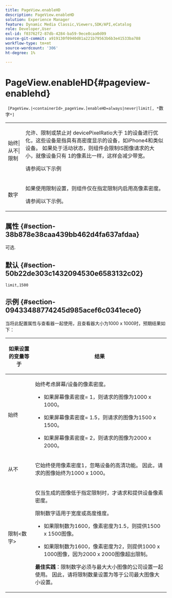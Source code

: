 ```yaml
---
title: PageView.enableHD
description: PageView.enableHD
solution: Experience Manager
feature: Dynamic Media Classic,Viewers,SDK/API,eCatalog
role: Developer,User
exl-id: f03762f2-87db-4284-ba59-9ece8caa0d09
source-git-commit: a919130f0940d81a221b79563b6b3e41533ba788
workflow-type: tm+mt
source-wordcount: '306'
ht-degree: 1%

---
```


# PageView.enableHD{#pageview-enablehd}

` [PageView.|<containerId>_pageView.]enableHD=always|never|limit[, *`数字`*]`

<table id="table_0BEA0B5FFDF64E5594B534B2A87A6D88"> 
 <tbody> 
  <tr> 
   <td colname="col1"> <p> <span class="codeph">始终|从不|限制</span> </p> </td> 
   <td colname="col2"> <p> 允许、限制或禁止对<span class="codeph"> devicePixelRatio</span>大于<span class="codeph"> 1</span>的设备进行优化，这些设备是指具有高密度显示的设备，如iPhone4和类似设备。 如果处于活动状态，则组件会限制IS图像请求的大小，就像设备只有<span class="codeph"> 1</span>的像素比一样，这样会减少带宽。 </p> <p>请参阅以下示例 </p> </td> 
  </tr> 
  <tr> 
   <td colname="col1"> <p> <span class="codeph"><span class="varname">数字</span></span> </p> </td> 
   <td colname="col2"> <p> 如果使用限制设置，则组件仅在指定限制内启用高像素密度。 </p> <p>请参阅以下示例。 </p> </td> 
  </tr> 
 </tbody> 
</table>

## 属性 {#section-38b878e38caa439bb462d4fa637afdaa}

可选.

## 默认 {#section-50b22de303c1432094530e6583132c02}

`limit,1500`

## 示例 {#section-09433488774245d985acef6c0341ece0}

当将此配置属性与查看器一起使用，且查看器大小为1000 x 1000时，预期结果如下：

<table id="table_F97FEDA0EE1B4EF6AC9FF9060548ACA4"> 
 <thead> 
  <tr> 
   <th colname="col1" class="entry"> <p>如果设置的变量等于 </p> </th> 
   <th colname="col2" class="entry"> <p>结果 </p> </th> 
  </tr>
 </thead>
 <tbody> 
  <tr> 
   <td colname="col1"> <p><span class="codeph">始终</span> </p> </td> 
   <td colname="col2"> <p>始终考虑屏幕/设备的像素密度。 </p> <p> 
     <ul id="ul_D8F31FDFCDB74B75A3B1BFBEE33AF2E2"> 
      <li id="li_8A1C6DCCE10545349C73029729211BB2"> <p>如果屏幕像素密度= 1，则请求的图像为1000 x 1000。 </p> </li> 
      <li id="li_884156A34AC64B4E9B3ACC4C25EB710F"> <p>如果屏幕像素密度= 1.5，则请求的图像为1500 x 1500。 </p> </li> 
      <li id="li_7EC699284A7F4E679E512C3DA8B5454F"> <p>如果屏幕像素密度= 2，则请求的图像为2000 x 2000。 </p> </li> 
     </ul> </p> </td> 
  </tr> 
  <tr> 
   <td colname="col1"> <p><span class="codeph">从不</span> </p> </td> 
   <td colname="col2"> <p>它始终使用像素密度1，忽略设备的高清功能。 因此，请求的图像始终为1000 x 1000。 </p> </td> 
  </tr> 
  <tr> 
   <td colname="col1"> <p><span class="codeph">限制&lt;数字&gt;</span> </p> </td> 
   <td colname="col2"> <p>仅当生成的图像低于指定限制时，才请求和提供设备像素密度。 </p> <p>限制数字适用于宽度或高度维度。 </p> <p> 
     <ul id="ul_CEC06B2280164951BA1A0ADED99E8050"> 
      <li id="li_CA7A0980ACC54690A4F212DF53E2DC8A"> <p>如果限制数为1600，像素密度为1.5，则提供1500 x 1500图像。 </p> </li> 
      <li id="li_A4AAD7FBFA0347B082789511CA6768A5"> <p>如果限制数为1600，像素密度为2，则提供1000 x 1000图像，因为2000 x 2000图像超出限制。 </p> </li> 
     </ul> </p> <p><b>最佳实践</b>：限制数字必须与最大大小图像的公司设置一起使用。 因此，请将限制数量设置为等于公司最大图像大小设置。 </p> </td> 
  </tr> 
 </tbody> 
</table>
